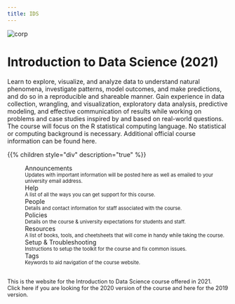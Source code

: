 ```yaml
---
title: IDS
---
```


![corp](/images/UoE_Logo.png)

# Introduction to Data Science (2021)

Learn to explore, visualize, and analyze data to understand natural phenomena, investigate patterns, model outcomes, and make predictions, and do so in a reproducible and shareable manner. Gain experience in data collection, wrangling, and visualization, exploratory data analysis, predictive modeling, and effective communication of results while working on problems and case studies inspired by and based on real-world questions. The course will focus on the R statistical computing language. No statistical or computing background is necessary. Additional official course information can be found <a id="drps">here</a>.

{{% children style="div" description="true" %}}

<div style="margin-left: 40px;">
  <a id="announcements">Announcements</a>
  <dt style= "font-size: 0.8em;">Updates with important information will be posted here as well as emailed to your university email address.</dt>
</div>
<div style="margin-left: 40px;">
  <a id="help">Help</a>
  <dt style= "font-size: 0.8em;">A list of all the ways you can get support for this course.</dt>
</div>
<div style="margin-left: 40px;">
  <a id="people">People</a>
  <dt style= "font-size: 0.8em;">Details and contact information for staff associated with the course.</dt>
</div>
<div style="margin-left: 40px;">
  <a id="policies">Policies</a>
  <dt style= "font-size: 0.8em;">Details on the course & university expectations for students and staff.</dt>
</div>
<div style="margin-left: 40px;">
  <a id="resources">Resources</a>
  <dt style= "font-size: 0.8em;">A list of books, tools, and cheetsheets that will come in handy while taking the course.</dt>
</div>
<div style="margin-left: 40px;">
  <a id="troubleshoot">Setup & Troubleshooting</a>
  <dt style= "font-size: 0.8em;">Instructions to setup the toolkit for the course and fix common issues.</dt>
</div>
<div style="margin-left: 40px;">
  <a id="tags">Tags</a>
  <dt style= "font-size: 0.8em;">Keywords to aid navigation of the course website.</dt>
</div>
<br>
<p style="font-size:90%">
  This is the website for the Introduction to Data Science course offered in 2021. <br> Click <a id="ids2020">here</a> if you are looking for the 2020 version of the course and <a id="ids2019">here</a> for the 2019 version.</p>

<!-- To setup the links -->  
<script src="/js/links.js"/>